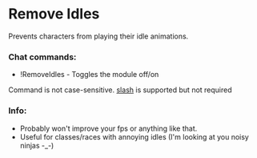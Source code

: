 # Remove Idles
Prevents characters from playing their idle animations.

### Chat commands:
* !RemoveIdles    - Toggles the module off/on

Command is not case-sensitive. [slash](https://github.com/baldera-mods/slash) is supported but not required

### Info:
* Probably won't improve your fps or anything like that. 
* Useful for classes/races with annoying idles (I'm looking at you noisy ninjas -_-)